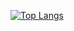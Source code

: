 [![Top Langs](https://github-readme-stats.vercel.app/api/top-langs/MateusHenriquegringo&layout=compact)](https://github.com/USERNAME/github-readme-stats)
